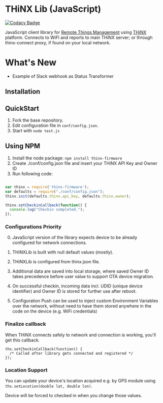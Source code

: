 # THiNX Lib (JavaScript)

[![Codacy Badge](https://api.codacy.com/project/badge/Grade/8dded023f3d14a69b3c38c9f5fd66a40)](https://www.codacy.com/app/suculent/thinx-firmware-js?utm_source=github.com&amp;utm_medium=referral&amp;utm_content=suculent/thinx-firmware-js&amp;utm_campaign=Badge_Grade)

JavaScript client library for [Remote Things Management](https://rtm.thinx.cloud) using [THiNX](https://thinx.cloud) platform. Connects to WiFI and reports to main THiNX server; or through thinx-connect proxy, if found on your local network.

# What's New

* Example of Slack webhook as Status Transformer

## Installation

## QuickStart

1. Fork the base repository.
2. Edit configuration file in `conf/config.json`.
3. Start with `node test.js`

## Using NPM

1. Install the node package: `npm install thinx-firmware`
2. Create ./conf/config.json file and insert your THiNX API Key and Owner ID
3. Run following code:

```javascript

var thinx = require('thinx-firmware');
var defaults = require("./conf/config.json");
thinx.init(defaults.thinx.api_key, defaults.thinx.owner);

thinx.setCheckinCallback(function() {
  console.log("Checkin completed.");
});

```

### Configurations Priority

0. JavaScript version of the library expects device to be already configured for network connections.

1. THiNXLib is built with null default values (mostly).

2. THiNXLib is configured from thinx.json file.

3. Additional data are saved into local storage, where saved Owner ID takes precedence before user value to support OTA device migration.

4. On successful checkin, incoming data incl. UDID (unique device identifier) and Owner ID is stored for further use after reboot.

5. Configuration Push can be used to inject custom Environment Variables over the network, without need to have them stored anywhere in the code on the device (e.g. WiFi credentials)

### Finalize callback

When THiNX connects safely to network and connection is working, you'll get this callback.
```
thx.setCheckinCallback(function() {
  /* Called after library gets connected and registered */
});
```

### Location Support

You can update your device's location acquired e.g. by GPS module using `thx.setLocation(double lat, double lon)`.

Device will be forced to checked in when you change those values.
